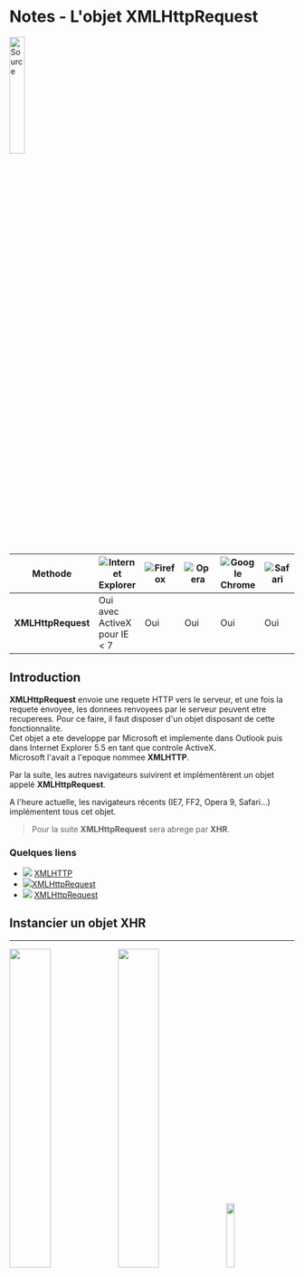 # Notes - L'objet XMLHttpRequest
[<img src="https://upload.wikimedia.org/wikipedia/fr/0/0d/Logo_OpenClassrooms.png" width=23% alt="Source" title="source">](https://openclassrooms.com/courses/ajax-et-l-echange-de-donnees-en-javascript/l-objet-xmlhttprequest-1)

| Methode | <img src="https://user.oc-static.com/files/229001_230000/229899.png" alt="Internet Explorer" title="Internet Explorer"> | <img src="https://user.oc-static.com/files/229001_230000/229896.png" alt="Firefox" title="Firefox"> | <img src="https://user.oc-static.com/files/229001_230000/229898.png" alt="Opera" title="Opera"> | <img src="https://user.oc-static.com/files/229001_230000/229897.png" alt="Google Chrome" title="Google Chrome"> | <img src="https://user.oc-static.com/files/229001_230000/229900.png" alt="Safari" title="Safari"> |
| ------------|--------|-----------------|-------------|------------|-------------|
| **XMLHttpRequest** | Oui avec ActiveX pour IE < 7 | Oui | Oui | Oui | Oui |
  
## Introduction
**XMLHttpRequest** envoie une requete HTTP vers le serveur, et une fois la requete envoyee, les donnees renvoyees par le serveur peuvent etre recuperees. Pour ce faire, il faut disposer d'un objet disposant de cette fonctionnalite.  
Cet objet a ete developpe par Microsoft et implemente dans Outlook puis dans Internet Explorer 5.5 en tant que controle ActiveX.  
Microsoft l'avait a l'epoque nommee **XMLHTTP**.
  
Par la suite, les autres navigateurs suivirent et implémentèrent un objet appelé **XMLHttpRequest**. 

A l'heure actuelle, les navigateurs récents (IE7, FF2, Opera 9, Safari...) implémentent tous cet objet.  
  
> Pour la suite **XMLHttpRequest** sera abrege par **XHR**.  
  
  ### Quelques liens
  * <img src="https://user.oc-static.com/files/108001_109000/108804.gif" target="_blank"> [XMLHTTP](http://msdn2.microsoft.com/en-us/library/ms537505.aspx)
  * <img src="https://user.oc-static.com/files/108001_109000/108804.gif" target="_blank">[XMLHttpRequest](http://msdn2.microsoft.com/en-us/library/ms535874%28VS.85%29.aspx)  
  * <img src="https://user.oc-static.com/files/108001_109000/108805.gif" target="_blank"> [XMLHttpRequest](https://www.w3.org/TR/XMLHttpRequest/)

## Instancier un objet XHR

-----------
  
<img src="https://upload.wikimedia.org/wikipedia/commons/thumb/d/d3/Logo_jQuery.svg/2000px-Logo_jQuery.svg.png" width=38%><img src="https://upload.wikimedia.org/wikipedia/commons/thumb/a/a1/AJAX_logo_by_gengns.svg/1280px-AJAX_logo_by_gengns.svg.png" width=38%><img src="https://upload.wikimedia.org/wikipedia/commons/thumb/9/99/Unofficial_JavaScript_logo_2.svg/2000px-Unofficial_JavaScript_logo_2.svg.png" width=17%>